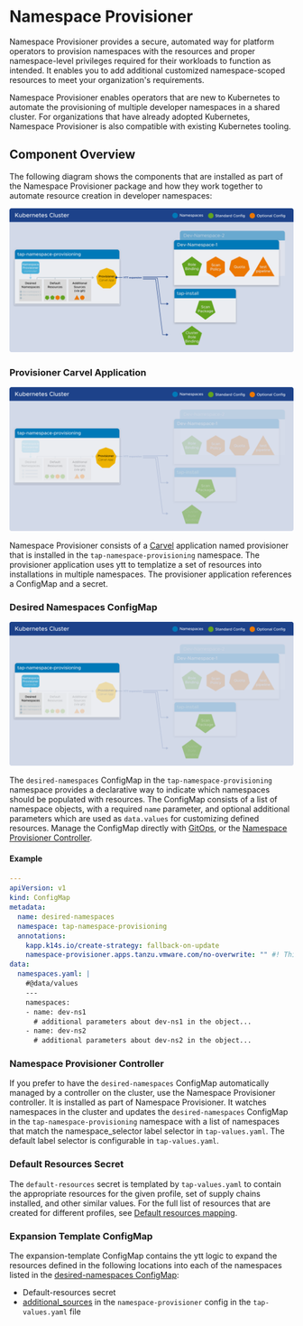 # Namespace Provisioner

Namespace Provisioner provides a secure, automated way for platform operators to provision
namespaces with the resources and proper namespace-level privileges required for their workloads
to function as intended. It enables you to add additional customized namespace-scoped resources to
meet your organization's requirements.

Namespace Provisioner enables operators that are new to Kubernetes to automate the provisioning of
multiple developer namespaces in a shared cluster. For organizations that have already adopted
Kubernetes, Namespace Provisioner is also compatible with existing Kubernetes tooling.

## <a id="nsp-component-overview"></a>Component Overview

The following diagram shows the components that are installed as part of the Namespace Provisioner
package and how they work together to automate resource creation in developer namespaces:

![Diagram of how Namespace Provisioner components work together to automate resource creation in developer namespaces.](../images/namespace-provisioner-overview-2.png)

### <a id="nsp-component-carvel-app"></a>Provisioner Carvel Application

![Diagram of Carvel provisioner application showing overview and components.](../images/namespace-provisioner-overview-2-c.png)

Namespace Provisioner consists of a [Carvel](https://carvel.dev/kapp-controller/docs/latest/app-overview/)
application named provisioner that is installed in the
`tap-namespace-provisioning` namespace. The provisioner application uses ytt to templatize a
set of resources into installations in multiple namespaces. The provisioner application references a
ConfigMap and a secret.

### <a id="desired-ns-configmap"></a>Desired Namespaces ConfigMap

![Diagram showing how the desired-namespaces ConfigMap provides a declarative way to indicate which namespaces should be populated with resources.](../images/namespace-provisioner-overview-2-a.png)

The `desired-namespaces` ConfigMap in the `tap-namespace-provisioning` namespace provides
a declarative way to indicate which namespaces should be populated with resources. The ConfigMap
consists of a list of namespace objects, with a required `name` parameter, and optional additional
parameters which are used as `data.values` for customizing defined resources.
Manage the ConfigMap directly with [GitOps](tutorials.hbs.md#using-gitops), or the
[Namespace Provisioner Controller](tutorials.hbs.md#controller-ns-provision).

#### Example

```yaml
---
apiVersion: v1
kind: ConfigMap
metadata:
  name: desired-namespaces
  namespace: tap-namespace-provisioning
  annotations:
    kapp.k14s.io/create-strategy: fallback-on-update
    namespace-provisioner.apps.tanzu.vmware.com/no-overwrite: "" #! This annotation tells the provisioner app to not override this configMap as this is your desired state.
data:
  namespaces.yaml: |
    #@data/values
    ---
    namespaces:
    - name: dev-ns1
      # additional parameters about dev-ns1 in the object...
    - name: dev-ns2
      # additional parameters about dev-ns2 in the object...
```

### <a id="nsp-controller"></a>Namespace Provisioner Controller

If you prefer to have the `desired-namespaces` ConfigMap automatically managed by a controller
on the cluster, use the Namespace Provisioner controller.  It is installed as part of Namespace
Provisioner. It watches namespaces in the cluster and updates the
`desired-namespaces` ConfigMap in the `tap-namespace-provisioning` namespace with a list of
namespaces that match the namespace_selector label selector in `tap-values.yaml`. The default label
selector is configurable in `tap-values.yaml`.

### <a id="resources-secret"></a>Default Resources Secret

The `default-resources` secret is templated by `tap-values.yaml` to contain the appropriate
resources for the given profile, set of supply chains installed, and other similar values. For the full
list of resources that are created for different profiles, see [Default resources mapping](reference.hbs.md#default-resources-mapping).

### <a id="expansion-template"></a>Expansion Template ConfigMap

The expansion-template ConfigMap contains the ytt logic to expand the resources defined in the
following locations into each of the  namespaces listed in the [desired-namespaces ConfigMap](about.hbs.md#desired-ns-configmap):

- Default-resources secret
- [additional_sources](install.hbs.md#customized-installation) in the `namespace-provisioner` config
in the `tap-values.yaml` file
